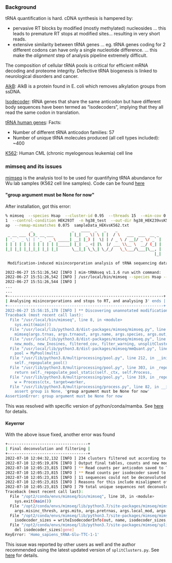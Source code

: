 ### Background

tRNA quantification is hard. cDNA synthesis is hampered by:
  * pervasive RT blocks by modified (mostly methylated) nucleosides ... this leads to premature RT stops at modified sites... resulting in very short reads.
  * extensive similarity between tRNA genes ... eg. tRNA genes coding for 2 different codons can have only a single nucleotide difference. ... this make the _alignment_ step of analysis pipeline extremely difficult.
  
The composition of cellular tRNA pools is critical for efficient mRNA decoding and proteome integrity. Defective tRNA biogenesis is linked to neurological disorders and cancer.

<u>AlkB</u>: AlkB is a protein found in E. coli which removes alkylation groups from ssDNA.

<u>Isodecoder</u>:  tRNA genes that share the same anticodon but have different body sequences have been termed as “isodecoders”, implying that they all read the same codon in translation.

<u>tRNA human genes</u>: Facts:
  
  * Number of different tRNA anticodon families: 57
  * Number of unique tRNA molecules produced (all cell types included): ~400

<u>K562</u>: Human CML (chronic myelogenous leukemia) cell line

### mimseq and its issues

[mimseq](https://www.sciencedirect.com/science/article/pii/S1097276521000484) is the analysis tool to be used for quantifying tRNA abundance for Wu lab samples (K562 cell line samples). Code can be found [here](https://github.com/nedialkova-lab/mim-tRNAseq)

#### "group argument must be None for now"

After installation, got this error:

```bash
% mimseq  --species Hsap  --cluster-id 0.95  --threads 15  --min-cov 0.0005  --max-mismatches 0.
1  --control-condition HEK293T  -n hg38_test  --out-dir hg38_HEK239vsK562  --max-multi 4 --rem
ap  --remap-mismatches 0.075  sampleData_HEKvsK562.txt
           _                 _   ____  _   _    _
 _ __ ___ (_)_ __ ___       | |_|  _ \| \ | |  / \   ___  ___  __ _
| '_ ` _ \| | '_ ` _ \ _____| __| |_) |  \| | / _ \ / __|/ _ \/ _` |
| | | | | | | | | | | |_____| |_|  _ <| |\  |/ ___ \\__ \  __/ (_| |
|_| |_| |_|_|_| |_| |_|      \__|_| \_\_| \_/_/   \_\___/\___|\__, |
                                                                 |_|

 Modification-induced misincorporation analysis of tRNA sequencing data

2022-06-27 15:51:26,542 [INFO ] mim-tRNAseq v1.1.6 run with command:
2022-06-27 15:51:26,542 [INFO ] /usr/local/bin/mimseq --species Hsap --cluster-id 0.95 --threads 15 --min-cov 0.0005 --max-mismatches 0.1 --control-condition HEK293T -n hg38_test --out-dir hg38_HEK239vsK562 --max-multi 4 --remap --remap-mismatches 0.075 sampleData_HEKvsK562.txt
2022-06-27 15:51:26,544 [INFO ]
...
...
+--------------------------------------------------------------------+
| Analysing misincorporations and stops to RT, and analysing 3' ends |
+--------------------------------------------------------------------+
2022-06-27 15:56:15,178 [INFO ] ** Discovering unannotated modifications for realignment **
Traceback (most recent call last):
  File "/usr/local/bin/mimseq", line 8, in <module>
    sys.exit(main())
  File "/usr/local/lib/python3.8/dist-packages/mimseq/mimseq.py", line 407, in main
    mimseq(args.trnas, args.trnaout, args.name, args.species, args.out, args.cluster, args.cluster_id, args.cov_diff, \
  File "/usr/local/lib/python3.8/dist-packages/mimseq/mimseq.py", line 132, in mimseq
    new_mods, new_Inosines, filtered_cov, filter_warning, unsplitCluster_lookup,readRef_unsplit_newNames = generateModsTable(coverageData, out, name, threads, min_cov, mismatch_dict, insert_dict, del_dict, cluster_dict, cca, remap, misinc_thresh, mod_lists, Inosine_lists, tRNA_dict, Inosine_clusters, unique_isodecoderMMs_new, splitBool_new, isodecoder_sizes, unsplitCluster_lookup, cluster)
  File "/usr/local/lib/python3.8/dist-packages/mimseq/mmQuant.py", line 634, in generateModsTable
    pool = MyPool(multi)
  File "/usr/lib/python3.8/multiprocessing/pool.py", line 212, in __init__
    self._repopulate_pool()
  File "/usr/lib/python3.8/multiprocessing/pool.py", line 303, in _repopulate_pool
    return self._repopulate_pool_static(self._ctx, self.Process,
  File "/usr/lib/python3.8/multiprocessing/pool.py", line 319, in _repopulate_pool_static
    w = Process(ctx, target=worker,
  File "/usr/lib/python3.8/multiprocessing/process.py", line 82, in __init__
    assert group is None, 'group argument must be None for now'
AssertionError: group argument must be None for now
```

This was resolved with specific version of python/conda/mamba. See [here](https://github.com/nedialkova-lab/mim-tRNAseq/issues/33) for details.

#### Keyerror

With the above issue fixed, another error was found

```bash
+-----------------------------------+
| Final deconvolution and filtering |
+-----------------------------------+
2022-07-10 12:04:32,132 [INFO ] 234 clusters filtered out according to minimum coverage threshold: 0.05% of total tRNA coverage.
2022-07-10 12:05:19,876 [INFO ] Output final tables, counts and new mods...
2022-07-10 12:05:23,815 [INFO ] ** Read counts per anticodon saved to Tet2KOvsWT/counts/Anticodon_counts_raw.txt **
2022-07-10 12:05:23,815 [INFO ] ** Read counts per isodecoder saved to Tet2KOvsWT/counts/Isodecoder_counts_raw.txt **
2022-07-10 12:05:23,815 [INFO ] 11 sequences could not be deconvoluted as >10% parent assigned-reads do not match parent sequence!
2022-07-10 12:05:23,815 [INFO ] Reasons for this include misaligment of reads to an incorrect cluster, or inaccurate aligment by GSNAP (e.g. at indels in reads) prohibiting correct devonvolution.
2022-07-10 12:05:23,815 [INFO ] 79 total unique sequences not deconvoluted due to mismatches at modified sites, insufficient coverage or read mismatches to parent
Traceback (most recent call last):
  File "/opt2/conda/envs/mimseq/bin/mimseq", line 10, in <module>
    sys.exit(main())
  File "/opt2/conda/envs/mimseq/lib/python3.7/site-packages/mimseq/mimseq.py", line 410, in main
    args.misinc_thresh, args.mito, args.pretrnas, args.local_mod, args.p_adj, args.sampledata)
  File "/opt2/conda/envs/mimseq/lib/python3.7/site-packages/mimseq/mimseq.py", line 161, in mimseq
    isodecoder_sizes = writeIsodecoderInfo(out, name, isodecoder_sizes,readRef_unsplit_newNames, tRNA_dict)
  File "/opt2/conda/envs/mimseq/lib/python3.7/site-packages/mimseq/splitClusters.py", line 477, in writeIsodecoderInfo
    del isodecoder_sizes[gene]
KeyError: 'Homo_sapiens_tRNA-Glu-TTC-1-1'
```

This issue was reported by other users as well and the author recommended using the latest updated version of `splitClusters.py`. See [here](https://github.com/nedialkova-lab/mim-tRNAseq/issues/34) for details.

